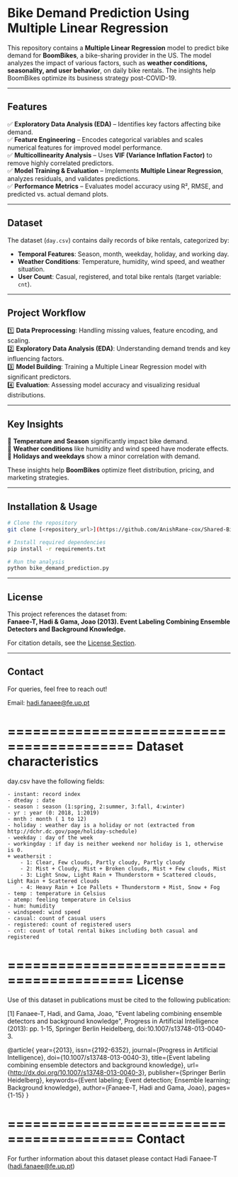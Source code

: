 # Bike Demand Prediction Using Multiple Linear Regression  

This repository contains a **Multiple Linear Regression** model to predict bike demand for **BoomBikes**, a bike-sharing provider in the US. The model analyzes the impact of various factors, such as **weather conditions, seasonality, and user behavior**, on daily bike rentals. The insights help BoomBikes optimize its business strategy post-COVID-19.  

---

##  Features  

✅ **Exploratory Data Analysis (EDA)** – Identifies key factors affecting bike demand.  
✅ **Feature Engineering** – Encodes categorical variables and scales numerical features for improved model performance.  
✅ **Multicollinearity Analysis** – Uses **VIF (Variance Inflation Factor)** to remove highly correlated predictors.  
✅ **Model Training & Evaluation** – Implements **Multiple Linear Regression**, analyzes residuals, and validates predictions.  
✅ **Performance Metrics** – Evaluates model accuracy using R², RMSE, and predicted vs. actual demand plots.  

---

##  Dataset  

The dataset (`day.csv`) contains daily records of bike rentals, categorized by:  

- **Temporal Features**: Season, month, weekday, holiday, and working day.  
- **Weather Conditions**: Temperature, humidity, wind speed, and weather situation.  
- **User Count**: Casual, registered, and total bike rentals (target variable: `cnt`).  

---

## Project Workflow  

1️⃣ **Data Preprocessing**: Handling missing values, feature encoding, and scaling.  
2️⃣ **Exploratory Data Analysis (EDA)**: Understanding demand trends and key influencing factors.  
3️⃣ **Model Building**: Training a Multiple Linear Regression model with significant predictors.  
4️⃣ **Evaluation**: Assessing model accuracy and visualizing residual distributions.  

---

## Key Insights  

📌 **Temperature and Season** significantly impact bike demand.  
📌 **Weather conditions** like humidity and wind speed have moderate effects.  
📌 **Holidays and weekdays** show a minor correlation with demand.  

These insights help **BoomBikes** optimize fleet distribution, pricing, and marketing strategies.  

---

##  Installation & Usage  

```bash
# Clone the repository
git clone [<repository_url>](https://github.com/AnishRane-cox/Shared-Bike/tree/main)

# Install required dependencies
pip install -r requirements.txt

# Run the analysis
python bike_demand_prediction.py
```

---

## License  

This project references the dataset from:  
**Fanaee-T, Hadi & Gama, Joao (2013). Event Labeling Combining Ensemble Detectors and Background Knowledge.**  

For citation details, see the [License Section](#license).  

---

## Contact  

For queries, feel free to reach out!  

Email: hadi.fanaee@fe.up.pt 

=========================================
Dataset characteristics
=========================================	
day.csv have the following fields:
	
	- instant: record index
	- dteday : date
	- season : season (1:spring, 2:summer, 3:fall, 4:winter)
	- yr : year (0: 2018, 1:2019)
	- mnth : month ( 1 to 12)
	- holiday : weather day is a holiday or not (extracted from http://dchr.dc.gov/page/holiday-schedule)
	- weekday : day of the week
	- workingday : if day is neither weekend nor holiday is 1, otherwise is 0.
	+ weathersit : 
		- 1: Clear, Few clouds, Partly cloudy, Partly cloudy
		- 2: Mist + Cloudy, Mist + Broken clouds, Mist + Few clouds, Mist
		- 3: Light Snow, Light Rain + Thunderstorm + Scattered clouds, Light Rain + Scattered clouds
		- 4: Heavy Rain + Ice Pallets + Thunderstorm + Mist, Snow + Fog
	- temp : temperature in Celsius
	- atemp: feeling temperature in Celsius
	- hum: humidity
	- windspeed: wind speed
	- casual: count of casual users
	- registered: count of registered users
	- cnt: count of total rental bikes including both casual and registered
	
=========================================
License
=========================================
Use of this dataset in publications must be cited to the following publication:

[1] Fanaee-T, Hadi, and Gama, Joao, "Event labeling combining ensemble detectors and background knowledge", Progress in Artificial Intelligence (2013): pp. 1-15, Springer Berlin Heidelberg, doi:10.1007/s13748-013-0040-3.

@article{
	year={2013},
	issn={2192-6352},
	journal={Progress in Artificial Intelligence},
	doi={10.1007/s13748-013-0040-3},
	title={Event labeling combining ensemble detectors and background knowledge},
	url={http://dx.doi.org/10.1007/s13748-013-0040-3},
	publisher={Springer Berlin Heidelberg},
	keywords={Event labeling; Event detection; Ensemble learning; Background knowledge},
	author={Fanaee-T, Hadi and Gama, Joao},
	pages={1-15}
}

=========================================
Contact
=========================================
	
For further information about this dataset please contact Hadi Fanaee-T (hadi.fanaee@fe.up.pt)

